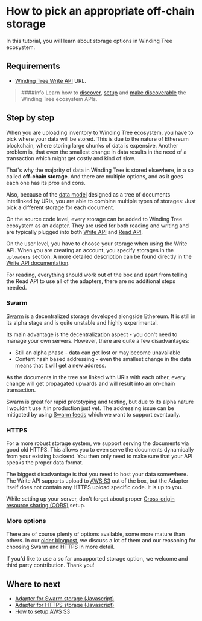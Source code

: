 # How to pick an appropriate off-chain storage

In this tutorial, you will learn about storage options in Winding
Tree ecosystem.

## Requirements

- [Winding Tree Write API](https://github.com/windingtree/wt-write-api) URL.
> ####Info
> Learn how to [discover](how-to-pick-environment.md), [setup](how-to-setup-write-api.md) and [make discoverable]()
the Winding Tree ecosystem APIs.

## Step by step

When you are uploading inventory to Winding Tree ecosystem, you have
to pick where your data will be stored. This is due to the nature of
Ethereum blockchain, where storing large chunks of data is expensive.
Another problem is, that even the smallest change in data results
in the need of a transaction which might get costly and kind of slow.

That's why the majority of data in Winding Tree is stored elsewhere,
in a so called **off-chain storage**. And there are multiple options,
and as it goes each one has its pros and cons.

Also, because of the [data model](../data-model.md) designed as a
tree of documents interlinked by URIs, you are able to combine
multiple types of storages: Just pick a different storage for each
document.

On the source code level, every storage can be added to Winding Tree
ecosystem as an adapter. They are used for both reading and writing
and are typically plugged into both [Write API](https://github.com/windingtree/wt-write-api)
and [Read API](https://github.com/windingtree/wt-read-api).

On the user level, you have to choose your storage when using the
Write API. When you are creating an account, you specify storages
in the `uploaders` section. A more detailed description can be
found directly in the 
[Write API documentation](https://github.com/windingtree/wt-write-api#uploaders).

For reading, everything should work out of the box and apart from
telling the Read API to use all of the adapters, there are no
additional steps needed.

### Swarm

[Swarm](https://swarm-gateways.net/bzz:/theswarm.eth/) is a decentralized
storage developed alongside Ethereum. It is still in its alpha stage
and is quite unstable and highly experimental.

Its main advantage is the decentralization aspect - you don't need to 
manage your own servers. However, there are quite a few disadvantages:

- Still an alpha phase - data can get lost or may become unavailable
- Content hash based addressing - even the smallest change in the data
means that it will get a new address.

As the documents in the tree are linked with URIs with each other, every
change will get propagated upwards and will result into an on-chain
transaction.

Swarm is great for rapid prototyping and testing, but due to its alpha
nature I wouldn't use it in production just yet. The addressing issue
can be mitigated by using [Swarm feeds](https://swarm-guide.readthedocs.io/en/latest/usage.html#feeds)
which we want to support eventually.

### HTTPS

For a more robust storage system, we support serving the documents via
good old HTTPS. This allows you to even serve the documents dynamically
from your existing backend. You then only need to make sure that your API
speaks the proper data format.

The biggest disadvantage is that you need to host your data somewhere. The
Write API supports upload to [AWS S3](https://aws.amazon.com/s3/) out of the
box, but the Adapter itself does not contain any HTTPS upload specific code.
It is up to you.

While setting up your server, don't forget about proper
[Cross-origin resource sharing (CORS)](https://developer.mozilla.org/en-US/docs/Web/HTTP/CORS)
setup.

### More options

There are of course plenty of options available, some more mature than others.
In our [older blogpost](https://blog.windingtree.com/decentralized-storage-for-winding-tree-f86535bee014),
we discuss a lot of them and our reasoning for choosing Swarm and HTTPS in more
detail.

If you'd like to use a so far unsupported storage option, we welcome and third
party contribution. Thank you!

## Where to next

- <a href="https://github.com/windingtree/off-chain-adapter-swarm" target="_blank">Adapter for Swarm storage (Javascript)</a>
- <a href="https://github.com/windingtree/off-chain-adapter-http" target="_blank">Adapter for HTTPS storage (Javascript)</a>
- [How to setup AWS S3]('how-to-setup-aws-s3.md')